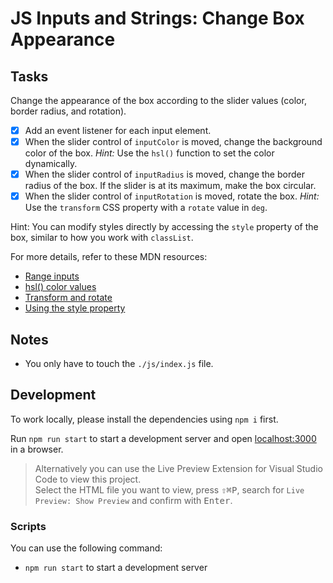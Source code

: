 # JS Inputs and Strings: Change Box Appearance

## Tasks

Change the appearance of the box according to the slider values (color, border radius, and rotation).

- [x] Add an event listener for each input element.
- [x] When the slider control of `inputColor` is moved, change the background color of the box. _Hint:_ Use the `hsl()` function to set the color dynamically.
- [x] When the slider control of `inputRadius` is moved, change the border radius of the box. If the slider is at its maximum, make the box circular.
- [x] When the slider control of `inputRotation` is moved, rotate the box. _Hint:_ Use the `transform` CSS property with a `rotate` value in `deg`.

Hint: You can modify styles directly by accessing the `style` property of the box, similar to how you work with `classList`.

For more details, refer to these MDN resources:

- [Range inputs](https://developer.mozilla.org/en-US/docs/Web/HTML/Element/input/range)
- [hsl() color values](https://developer.mozilla.org/en-US/docs/Web/CSS/color_value/hsl)
- [Transform and rotate](https://developer.mozilla.org/en-US/docs/Web/CSS/transform)
- [Using the style property](https://developer.mozilla.org/en-US/docs/Web/API/HTMLElement/style)

## Notes

- You only have to touch the `./js/index.js` file.

## Development

To work locally, please install the dependencies using `npm i` first.

Run `npm run start` to start a development server and open [localhost:3000](http://localhost:3000) in a browser.

> Alternatively you can use the Live Preview Extension for Visual Studio Code to view this project.  
> Select the HTML file you want to view, press <kbd>⇧</kbd><kbd>⌘</kbd><kbd>P</kbd>, search for `Live Preview: Show Preview` and confirm with <kbd>Enter</kbd>.

### Scripts

You can use the following command:

- `npm run start` to start a development server
